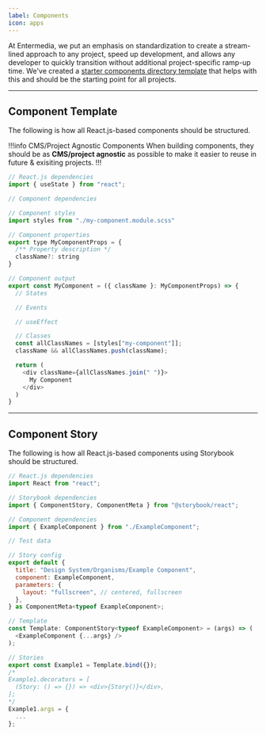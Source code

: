 ```yaml
---
label: Components
icon: apps
---
```


At Entermedia, we put an emphasis on standardization to create a stream-lined approach to any project, speed up development, and allows any developer to quickly transition without additional project-specific ramp-up time. We've created a [starter components directory template](https://github.com/Entermedia-LLC/nextjs-components) that helps with this and should be the starting point for all projects.

---

## Component Template

The following is how all React.js-based components should be structured.

!!!info CMS/Project Agnostic Components
When building components, they should be as **CMS/project agnostic** as possible to make it easier to reuse in future & exisiting projects.
!!!

```js ExampleComponent.tsx
// React.js dependencies
import { useState } from "react";

// Component dependencies

// Component styles
import styles from "./my-component.module.scss"

// Component properties
export type MyComponentProps = {
  /** Property description */
  className?: string
}

// Component output
export const MyComponent = ({ className }: MyComponentProps) => {
  // States

  // Events

  // useEffect

  // Classes
  const allClassNames = [styles["my-component"]];
  className && allClassNames.push(className);

  return (
    <div className={allClassNames.join(" ")}>
      My Component
    </div>
  )
}
```

---

## Component Story

The following is how all React.js-based components using Storybook should be structured.

```js ExampleComponent.stories.tsx
// React.js dependencies
import React from "react";

// Storybook dependencies
import { ComponentStory, ComponentMeta } from "@storybook/react";

// Component dependencies
import { ExampleComponent } from "./ExampleComponent";

// Test data

// Story config
export default {
  title: "Design System/Organisms/Example Component",
  component: ExampleComponent,
  parameters: {
    layout: "fullscreen", // centered, fullscreen
  },
} as ComponentMeta<typeof ExampleComponent>;

// Template
const Template: ComponentStory<typeof ExampleComponent> = (args) => (
  <ExampleComponent {...args} />
);

// Stories
export const Example1 = Template.bind({});
/*
Example1.decorators = [
  (Story: () => {}) => <div>{Story()}</div>,
];
*/
Example1.args = {
  ...
};

```
